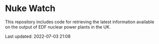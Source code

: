# Nuke Watch

This repository includes code for retrieving the latest information available on the output of EDF nuclear power plants in the UK.

Last updated: 2022-07-03 21:08